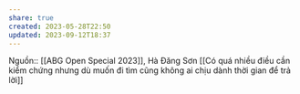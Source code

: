 ```yaml
---
share: true
created: 2023-05-28T22:50
updated: 2023-09-12T18:37
---
```

Nguồn:: [[ABG Open Special 2023]], Hà Đăng Sơn
[[Có quá nhiều điều cần kiểm chứng nhưng dù muốn đi tìm cũng không ai chịu dành thời gian để trả lời]]